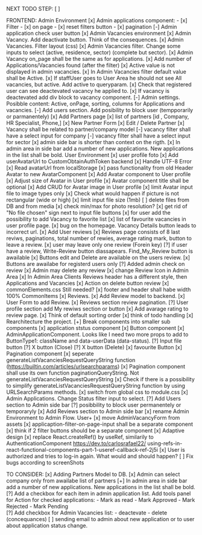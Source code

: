 NEXT TODO STEP:
    [ ] 



FRONTEND:
    Admin Environment
        [x] Admin applications component:
            - [x]  Filter 
            - [x]  on page 
            - [x]  reset filters button 
            - [x]  pagination
        [-] Admin application check user button
        [x] Admin Vacancies environment
            [x] Admin Vacancy. Add deactivate button. Think of the consequences.
            [x] Admin Vacancies. Filter layout (css) 
            [x] Admin Vacancies filter. Change some inputs to select (active, residence, sector) (complete but sector).
            [x] Admin Vacancy on_page shall be the same as for applications. 
            [x] Add number of Applications/Vacancies found (after the filter) 
            [x] Active value is not displayed in admin vacancies. 
            [x] In Admin Vacancies filter default value shall be Active. 
            [x] If staffUser goes to User Area he should not see All vacancies, but active. Add active to queryparam. 
            [x] Check that registered user can see deactevated vacancy he applied to. 
            [x] If vacancy is deactevated add div block to vacancy component.
        [-] Admin settings. Posibble content: Active, onPage, sorting, columns for Applications and vacancies.
        [-] Add users section. Add posibility to block user (tempporarily or parmanentely)
        [x] Add Partners page
            [x] list of partners [id , Company, HR Specialist, Phone,]
            [x] New Partner Form
            [x] Edit / Delete Partner
        [x] Vacancy shall be related to partner/company model
        [-] vacancy filter shall have a select input for company
        [-] vacancy filter shall have a select input for sector
        [x] admin side bar is shorter than context on the rigth. 
        [x] In admin area in side bar add a number of new applications. New applications in the list shall be bold.
    User Environment
        [x] user profile foto
            [x] Add userAvatarUrl to CustomObtainAuthToken backend
            [x] Handle UTF-8 Error
            [x] Read avatarUrl from localStorage
            [x] pass functionality from old Header Avatar to new AvatarComponent
            [x] Add Avatar component to User profile
            [x] Adjust size of Avatar in User profile
            [x] Avatar component title shall be optional
            [x] Add CRUD for Avatar image in User profile
            [x] limit Avatar input file to image types only
            [x] Check what would happen if picture is not rectangular (wide or high)
            [x] limit input file size (1mb)
            [ ] delete files from DB and from media
            [x] check min/max for photo resolution?
            [x] get rid of "No file chosen" sign next to input file buttons
        [x] for user add the possibility to add Vacancy to favorite list
        [x] list of favourite vacancies in user profile page.
        [x] bug on the homepage. Vacancy Details button leads to incorrect url.
        [x] Add User reviews
            [x] Reviews page consists of 8 last reviws, paginations, total number of rewies, average rating mark, button to leave a review.
            [x] user may leave only one review (Forein key)
            [?] if user have a review, Write-Review button diassapears. Find_My_Review button is awailable
            [x] Buttons edit and Delete are available on the users review.
            [x] Buttons are awailabe for registerd users only
            [?] Added admin check on review
            [x] Admin may delete any review
            [x] change Review Icon in Admin Area
            [x] In Admin Area Clients Reviews header has a different style, then Applications and Vacancies
            [x] Action on delete button review
        [x] commonElements.css Still needed?
        [x] footer and header shall habe width 100%
    CommonItems
        [x] Reviews.
            [x] Add Review model to backend. 
            [x] User Form to add Review.
            [x] Reviews section review pagination.
            [?] User profile section add My rewiws section or button
            [x] Add avarage rating to review page.
        [x] Think of default sorting order
        [x] think of todo handling
        [x] Rearchitecture the project.
        [+] Break components into smaller sub components
            [x] application ststus component
            [x] Button component
                [x] AdminApplicationComponent. Looks like I need two more props to add to ButtonType1: className and data-userData (data-status).
            [?] Input file button
            [?] X button (Close)
            [?] X button (Delete)
            [x] favourite Button
            [x] Pagination component
                [x] seperate generateListVacanciesRequestQueryString function (https://builtin.com/articles/urlsearchparams)
                [x] Pagination component shall use its own function paginationQueryString. Not generateListVacanciesRequestQueryString
                [x] Check if there is a possibility to simplify generateListVacanciesRequestQueryString function by using URLSearchParams methods.
        [x] switch from global css to module.css
        [x] Admin Applications. Change Status filter input to select.
        [?] Add Users section to Admin side bar
            [?] posibbility to block user permanentely or temporaryly
        [x] Add Reviews section to Admin side bar
        [x] rename Admin Environment to Admin Flow. User+
        [x] move AdminVacancyForm from assets
        [x] applicaption-filter-on-page-input shall be a separate component
        [x] think if 2 filter buttons should be a separate component
        [x] Adaptive design
        [x] replace React.createRef() by useRef, similarily to AuthenticationComponent
                https://dev.to/carlosrafael22/      using-refs-in-react-functional-components-part-1-useref-callback-ref-2j5i
        [x] User is authorized and tries to log-in again. What would and should happen?
        [ ] Fix bugs according to screenShots 


TO CONSIDER:
    [x] Adding Partners Model to DB.
        [x] Admin can select company only from awailabe list of partners
    [+] In admin area in side bar add a number of new applications. New applications in the list shall be bold.
    [?] Add a checkbox for each item in admin application list. Add tools panel for Action for checked applications:
        - Mark as read
        - Mark Approved
        - Mark Rejected
        - Mark Pending    
    [?] Add checkbox for Admin Vacancies list:
        - deactevate
        - delete (concequances)
    [ ] sending email to admin about new application or to user about application status change.
        




                


    














